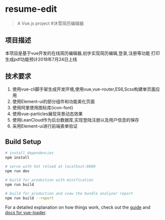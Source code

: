 # resume-edit

> A Vue.js project
#沐雪简历编辑器
## 项目描述
本项目是基于vue开发的在线简历编辑器,初步实现简历编辑,登录,注册等功能
打印生成pdf功能预计2018年7月24日上线
## 技术要求
1. 使用vue-cli脚手架生成开发环境,使用vue,vue-router,ES6,Scss构建单页面应用
2. 使用Element-ui的部分组件和功能美化页面
3. 使用阿里使用图标库(icon-font)
4. 使用vue-particles展现背景动态效果
5. 使用LeanCloud作为后台数据库,实现登陆注册以及用户信息的保存
6. 采用Element-ui进行前端表单验证


## Build Setup

``` bash
# install dependencies
npm install

# serve with hot reload at localhost:8080
npm run dev

# build for production with minification
npm run build

# build for production and view the bundle analyzer report
npm run build --report
```

For a detailed explanation on how things work, check out the [guide](http://vuejs-templates.github.io/webpack/) and [docs for vue-loader](http://vuejs.github.io/vue-loader).

